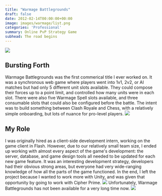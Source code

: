 ```yaml
---
title: "Warmage Battlegrounds"
draft: false
date: 2012-02-14T00:00:00+00:00
image: images/warmage/list.png
categories: 'Professional'
summary: Online PvP Strategy Game
subhead: The road begins
---
```

![](../../images/warmage/castle.jpg)
## Bursting Forth
Warmage Battlegrounds was the first commerical title I ever worked on. It was a synchronous web game where players went into 1v1, 2v2, or AI matches but had only 5 different unit slots available. They could compose their forces up to a point limit, and controlled how many units were in each slot. There were also five Warmage Spell slots available, and three consumable slots that could also be configured before the battle. The intent was to build something between Clash Royale and Chess, with a relatively simple onboarding, but lots of nuance for pro-level players.
![](../../images/warmage/worldmap.jpg)
## My Role
I was originally hired as a client-side development intern, working on the game client in Flash. However, due to our relatively small team size, I ended up working with almost every aspect of the game's development: the server, database, and game design tools all needed to be updated for each new game feature. It was an interesting development strategy, developers had their obvious strong areas, but everyone had very wide-ranging knowledge of how all the parts of the game functioned. In the end, I left the project because I wanted to work more with Unity, and was given that opportunity by going to work with Cipher Prime.
![](../../images/warmage/iceworld.jpg)
Unfortunately, Warmage Battlegrounds has not been available for a very long time now.
![](../../images/warmage/inventory.jpg)